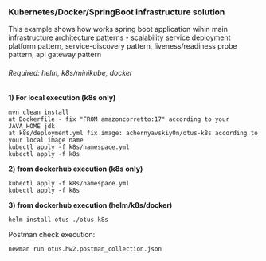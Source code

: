 ### **Kubernetes/Docker/SpringBoot infrastructure solution**

This example shows how works spring boot application wihin main infrastructure architecture patterns - scalability service deployment platform pattern, service-discovery pattern, liveness/readiness probe pattern, api gateway pattern

###### _Required: helm, k8s/minikube, docker_

__1) For local execution (k8s only)__

    mvn clean install
    at Dockerfile - fix "FROM amazoncorretto:17" according to your JAVA_HOME jdk   
    at k8s/deployment.yml fix image: achernyavskiy0n/otus-k8s according to your local image name
    kubectl apply -f k8s/namespace.yml
    kubectl apply -f k8s
   
__2) from dockerhub execution (k8s only)__

    kubectl apply -f k8s/namespace.yml
    kubectl apply -f k8s

__3) from dockerhub execution (helm/k8s/docker)__

    
    helm install otus ./otus-k8s
 
 Postman check execution:
    
    newman run otus.hw2.postman_collection.json
